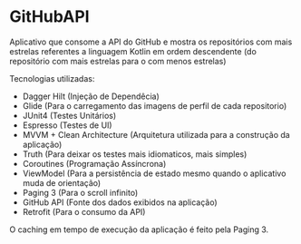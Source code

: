 # GitHubAPI
Aplicativo que consome a API do GitHub e mostra os repositórios com mais estrelas referentes a linguagem Kotlin em ordem descendente (do repositório com mais estrelas para o com menos estrelas)

Tecnologias utilizadas:

- Dagger Hilt (Injeção de Dependêcia)
- Glide (Para o carregamento das imagens de perfil de cada repositorio)
- JUnit4 (Testes Unitários)
- Espresso (Testes de UI)
- MVVM + Clean Architecture (Arquitetura utilizada para a construção da aplicação)
- Truth (Para deixar os testes mais idiomaticos, mais simples)
- Coroutines (Programação Assíncrona)
- ViewModel (Para a persistência de estado mesmo quando o aplicativo muda de orientação)
- Paging 3 (Para o scroll infinito)
- GitHub API (Fonte dos dados exibidos na aplicação)
- Retrofit (Para o consumo da API)

O caching em tempo de execução da aplicação é feito pela Paging 3.
 

